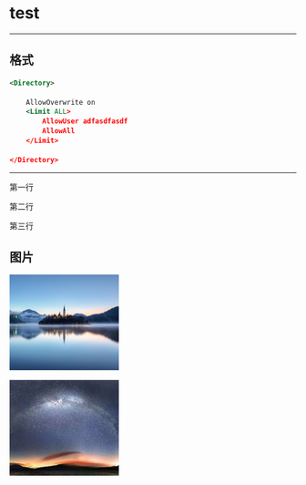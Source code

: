 # test  

-----------
## 格式



```xml
<Directory>

    AllowOverwrite on
    <Limit ALL>
        AllowUser adfasdfasdf
        AllowAll
    </Limit>

</Directory>
```

----------------------

<html>

 <title>test</title>

<body>

第一行

第二行

第三行

</body>

</html>

## 图片

![](test.png)

![](test2.png)



